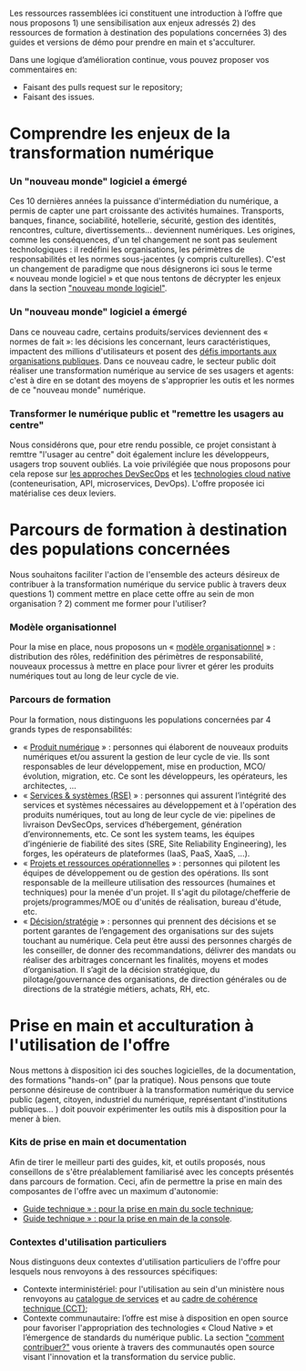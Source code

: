 Les ressources rassemblées ici constituent une introduction à l’offre que nous proposons 1) une sensibilisation aux enjeux adressés 2) des ressources de formation à destination des populations concernées 3) des guides et versions de démo pour prendre en main et s'acculturer. 

Dans une logique d’amélioration continue, vous pouvez proposer vos commentaires en:
- Faisant des pulls request sur le repository;
- Faisant des issues.

# Comprendre les enjeux de la transformation numérique
### Un "nouveau monde" logiciel a émergé
Ces 10 dernières années la puissance d'intermédiation du numérique, a permis de capter une part croissante des activités humaines. Transports, banques, finance, sociabilité, hotellerie, sécurité, gestion des identités, rencontres, culture, divertissements... deviennent numériques.  Les origines, comme les conséquences, d'un tel changement ne sont pas seulement technologiques : il redéfini les organisations, les périmètres de responsabilités et les normes sous-jacentes (y compris culturelles). C'est un changement de paradigme que nous désignerons ici sous le terme « nouveau monde logiciel » et que nous tentons de décrypter les enjeux dans la section ["nouveau monde logiciel"](https://github.com/Yoarmi/dso-formation/blob/patch-1/1-enjeux_nouveau_monde.md). 

### Un "nouveau monde" logiciel a émergé
 Dans ce nouveau cadre, certains produits/services deviennent des « normes de fait »: les décisions les concernant, leurs caractéristiques, impactent des millions d'utilisateurs et posent des [défis importants aux organisations publiques](https://github.com/Yoarmi/dso-formation/blob/patch-1/1.3-defi_service_public.md). Dans ce nouveau cadre, le secteur public doit réaliser une transformation numérique au service de ses usagers et agents: c'est à dire en se dotant des moyens de s'approprier les outis et les normes de ce "nouveau monde" numérique. 

### Transformer le numérique public et "remettre les usagers au centre"
Nous considérons que, pour etre rendu possible, ce projet consistant à remttre "l'usager au centre" doit également inclure les développeurs, usagers trop souvent oubliés. La voie privilégiée que nous proposons pour cela repose sur [les approches DevSecOps](https://github.com/Yoarmi/dso-formation/blob/patch-1/1.1-approche_devsecops.md) et les [technologies cloud native](https://github.com/Yoarmi/dso-formation/blob/patch-1/1.2-technologies-cloud-native.md) (conteneurisation, API, microservices, DevOps). L'offre proposée ici matérialise ces deux leviers.


# Parcours de formation à destination des populations concernées
Nous souhaitons faciliter l'action de l'ensemble des acteurs désireux de contribuer à la transformation numérique du service public à travers deux questions 1) comment mettre en place cette offre au sein de mon organisation ? 2) comment me former pour l'utiliser? 

### Modèle organisationnel
Pour la mise en place, nous proposons un « [modèle organisationnel](https://github.com/Yoarmi/dso-formation/blob/patch-1/2-modele_organisation.md) » : distribution des rôles, redéfinition des périmètres de responsabilité, nouveaux processus à mettre en place pour livrer et gérer les produits numériques tout au long de leur cycle de vie.

### Parcours de formation
Pour la formation, nous distinguons les populations concernées par 4 grands types de responsabilités:
- « [Produit numérique](https://github.com/Yoarmi/dso-formation/blob/patch-1/2.1-parcours-produit.md) » : personnes qui élaborent de nouveaux produits numériques et/ou assurent la gestion de leur cycle de vie. Ils sont responsables de leur développement, mise en production, MCO/évolution, migration, etc. Ce sont les développeurs, les opérateurs, les architectes, … 
- « [Services & systèmes (RSE)](https://github.com/Yoarmi/dso-formation/blob/patch-1/2.2-parcours_system.md) » : personnes qui assurent l’intégrité des services et systèmes nécessaires au développement et à l'opération des produits numériques, tout au long de leur cycle de vie: pipelines de livraison DevSecOps, services d’hébergement, génération d’environnements, etc. Ce sont les system teams, les équipes d’ingénierie de fiabilité des sites (SRE, Site Reliability Engineering), les forges, les opérateurs de plateformes (IaaS, PaaS, XaaS, ...).
- « [Projets et ressources opérationnelles](https://github.com/Yoarmi/dso-formation/blob/patch-1/2.3-parcours_projet.md) » : personnes qui pilotent les équipes de développement ou de gestion des opérations. Ils sont responsable de la meilleure utilisation des ressources (humaines et techniques) pour la menée d'un projet. Il s'agit du pilotage/chefferie de projets/programmes/MOE ou d'unités de réalisation, bureau d'étude, etc.
- « [Décision/stratégie](https://github.com/Yoarmi/dso-formation/blob/patch-1/2.4-parcours_strategie.md) » : personnes qui prennent des décisions et se portent garantes de l’engagement des organisations sur des sujets touchant au numérique. Cela peut être aussi des personnes chargés de les conseiller, de donner des recommandations, délivrer des mandats ou réaliser des arbitrages concernant les finalités, moyens et modes d’organisation. Il s’agit de la décision stratégique, du pilotage/gouvernance des organisations, de direction générales ou de directions de la stratégie métiers, achats, RH, etc.
 
# Prise en main et acculturation à l'utilisation de l'offre
Nous mettons à disposition ici des souches logicielles, de la documentation, des formations "hands-on" (par la pratique). Nous pensons que toute personne désireuse de contribuer à la transformation numérique du service public (agent, citoyen, industriel du numérique, représentant d'institutions publiques... ) doit pouvoir expérimenter les outils mis à disposition pour la mener à bien.

### Kits de prise en main et documentation
Afin de tirer le meilleur parti des guides, kit, et outils proposés, nous conseillons de s'être préalablement familiarisé avec les concepts présentés dans parcours de formation. Ceci, afin de permettre la prise en main des composantes de l'offre avec un maximum d'autonomie: 
- [Guide technique » : pour la prise en main du socle technique](https://github.com/dnum-mi/dso-socle);
- [Guide technique » : pour la prise en main de la console](https://github.com/dnum-mi/dso-console).

### Contextes d'utilisation particuliers
Nous distinguons deux contextes d'utilisation particuliers de l'offre pour lesquels nous renvoyons à des ressources spécifiques:
- Contexte interministériel: pour l'utilisation au sein d'un ministère nous renvoyons au [catalogue de services](https://pi.minint.fr/home-dnum/cloud-%cf%80/qui-sommes-nous/cloud-native/) et au [cadre de cohérence technique (CCT)](https://github.com/dnum-mi/CCT-Cloud-Native);
- Contexte communautaire: l’offre est mise à disposition en open source pour favoriser l'appropriation des technologies « Cloud Native » et l’émergence de standards du numérique public. La section ["comment contribuer?"](https://github.com/Yoarmi/dso-formation/blob/patch-1/4-contribuer.md) vous oriente à travers des communautés open source visant l'innovation et la transformation du service public.

 
